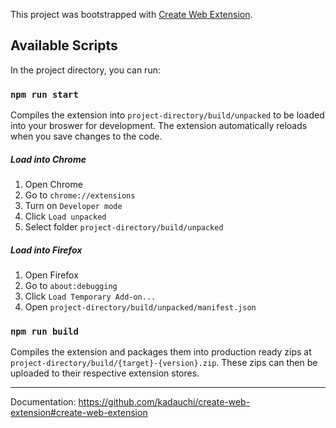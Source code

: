 This project was bootstrapped with [Create Web Extension](https://github.com/kadauchi/create-web-extension).

## Available Scripts

In the project directory, you can run:

### `npm run start`

Compiles the extension into `project-directory/build/unpacked` to be loaded into your broswer for development. The extension automatically reloads when you save changes to the code.

##### Load into Chrome

1. Open Chrome
2. Go to `chrome://extensions`
3. Turn on `Developer mode`
4. Click `Load unpacked`
5. Select folder `project-directory/build/unpacked`

##### Load into Firefox

1. Open Firefox
2. Go to `about:debugging`
3. Click `Load Temporary Add-on...`
4. Open `project-directory/build/unpacked/manifest.json`

### `npm run build`

Compiles the extension and packages them into production ready zips at `project-directory/build/{target}-{version}.zip`. These zips can then be uploaded to their respective extension stores.

---

Documentation: https://github.com/kadauchi/create-web-extension#create-web-extension
